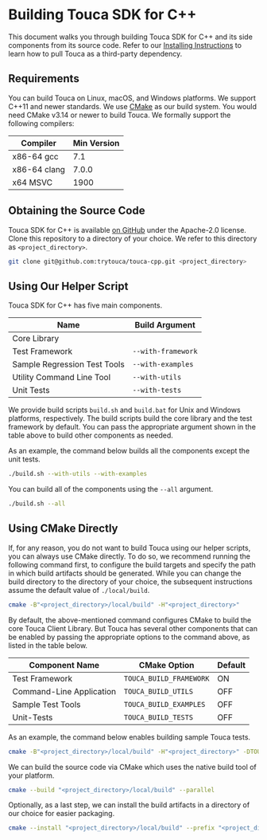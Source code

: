 # Building Touca SDK for C++

This document walks you through building Touca SDK for C++ and its side
components from its source code. Refer to our
[Installing Instructions](./installing.md) to learn how to pull Touca as a
third-party dependency.

## Requirements

You can build Touca on Linux, macOS, and Windows platforms. We support C++11 and
newer standards. We use [CMake](https://cmake.org/) as our build system. You
would need CMake v3.14 or newer to build Touca. We formally support the
following compilers:

| Compiler     | Min Version |
| ------------ | ----------- |
| x86-64 gcc   | 7.1         |
| x86-64 clang | 7.0.0       |
| x64 MSVC     | 1900        |

## Obtaining the Source Code

Touca SDK for C++ is available
[on GitHub](https://github.com/trytouca/touca-cpp) under the Apache-2.0 license.
Clone this repository to a directory of your choice. We refer to this directory
as `<project_directory>`.

```bash
git clone git@github.com:trytouca/touca-cpp.git <project_directory>
```

## Using Our Helper Script

Touca SDK for C++ has five main components.

| Name                         | Build Argument     |
| ---------------------------- | ------------------ |
| Core Library                 |                    |
| Test Framework               | `--with-framework` |
| Sample Regression Test Tools | `--with-examples`  |
| Utility Command Line Tool    | `--with-utils`     |
| Unit Tests                   | `--with-tests`     |

We provide build scripts `build.sh` and `build.bat` for Unix and Windows
platforms, respectively. The build scripts build the core library and the test
framework by default. You can pass the appropriate argument shown in the table
above to build other components as needed.

As an example, the command below builds all the components except the unit
tests.

```bash
./build.sh --with-utils --with-examples
```

You can build all of the components using the `--all` argument.

```bash
./build.sh --all
```

## Using CMake Directly

If, for any reason, you do not want to build Touca using our helper scripts, you
can always use CMake directly. To do so, we recommend running the following
command first, to configure the build targets and specify the path in which
build artifacts should be generated. While you can change the build directory to
the directory of your choice, the subsequent instructions assume the default
value of `./local/build`.

```bash
cmake -B"<project_directory>/local/build" -H"<project_directory>"
```

By default, the above-mentioned command configures CMake to build the core Touca
Client Library. But Touca has several other components that can be enabled by
passing the appropriate options to the command above, as listed in the table
below.

| Component Name           | CMake Option            | Default |
| ------------------------ | ----------------------- | ------- |
| Test Framework           | `TOUCA_BUILD_FRAMEWORK` | ON      |
| Command-Line Application | `TOUCA_BUILD_UTILS`     | OFF     |
| Sample Test Tools        | `TOUCA_BUILD_EXAMPLES`  | OFF     |
| Unit-Tests               | `TOUCA_BUILD_TESTS`     | OFF     |

As an example, the command below enables building sample Touca tests.

```bash
cmake -B"<project_directory>/local/build" -H"<project_directory>" -DTOUCA_BUILD_EXAMPLES=ON
```

We can build the source code via CMake which uses the native build tool of your
platform.

```bash
cmake --build "<project_directory>/local/build" --parallel
```

Optionally, as a last step, we can install the build artifacts in a directory of
our choice for easier packaging.

```bash
cmake --install "<project_directory>/local/build" --prefix "<project_directory>/local/dist"
```
